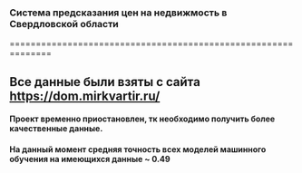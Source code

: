 ### Система предсказания цен на недвижмость в Свердловской области
==============================================================

## Все данные были взяты с сайта **https://dom.mirkvartir.ru/**  
  
#### Проект временно приостановлен, тк необходимо получить более качественные данные.
#### На данный момент средняя точность всех моделей машинного обучения на имеющихся данные ~ 0.49